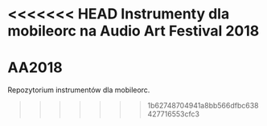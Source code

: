 <<<<<<< HEAD
Instrumenty dla mobileorc na Audio Art Festival 2018
=======
# AA2018
Repozytorium instrumentów dla mobileorc.
>>>>>>> 1b62748704941a8bb566dfbc638427716553cfc3
